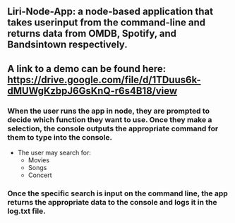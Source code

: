 ## Liri-Node-App: a node-based application that takes userinput from the command-line and returns data from OMDB, Spotify, and Bandsintown respectively.
## A link to a demo can be found here: https://drive.google.com/file/d/1TDuus6k-dMUWgKzbpJ6GsKnQ-r6s4B18/view
### When the user runs the app in node, they are prompted to decide which function they want to use. Once they make a selection, the console outputs the appropriate command for them to type into the console.
* The user may search for:
    * Movies
    * Songs
    * Concert
### Once the specific search is input on the command line, the app returns the appropriate data to the console and logs it in the log.txt file.
